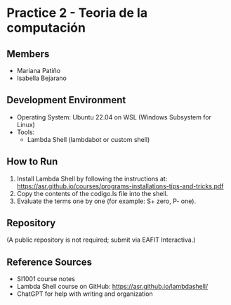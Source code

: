 # Practice 2 - Teoria de la computación

## Members
- Mariana Patiño
- Isabella Bejarano

## Development Environment
- Operating System: Ubuntu 22.04 on WSL (Windows Subsystem for Linux)
- Tools:
  - Lambda Shell (lambdabot or custom shell)

## How to Run
1. Install Lambda Shell by following the instructions at: https://asr.github.io/courses/programs-installations-tips-and-tricks.pdf
2. Copy the contents of the codigo.ls file into the shell.
3. Evaluate the terms one by one (for example: S+ zero, P- one).

## Repository
(A public repository is not required; submit via EAFIT Interactiva.)

## Reference Sources
- SI1001 course notes
- Lambda Shell course on GitHub: https://asr.github.io/lambdashell/
- ChatGPT for help with writing and organization
